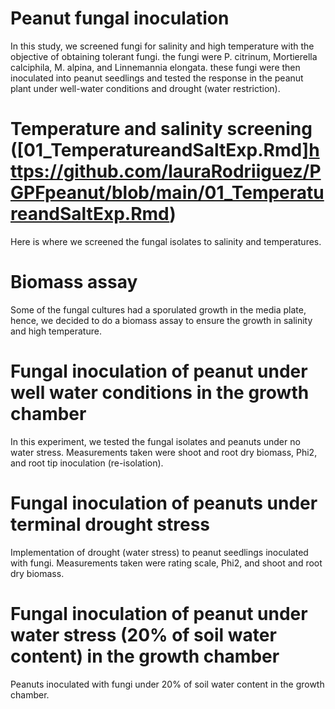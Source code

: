 # Peanut fungal inoculation
In this study, we screened fungi for salinity and high temperature with the objective of obtaining tolerant fungi. the fungi were P. citrinum, Mortierella calciphila, M. alpina, and Linnemannia elongata. these fungi were then inoculated into peanut seedlings and tested the response in the peanut plant under well-water conditions and drought (water restriction).
# Temperature and salinity screening ([01_TemperatureandSaltExp.Rmd]https://github.com/lauraRodriiguez/PGPFpeanut/blob/main/01_TemperatureandSaltExp.Rmd)
Here is where we screened the fungal isolates to salinity and temperatures.
# Biomass assay
Some of the fungal cultures had a sporulated growth in the media plate, hence, we decided to do a biomass assay to ensure the growth in salinity and high temperature.
# Fungal inoculation of peanut under well water conditions in the growth chamber
In this experiment, we tested the fungal isolates and peanuts under no water stress. Measurements taken were shoot and root dry biomass, Phi2, and root tip inoculation (re-isolation).
# Fungal inoculation of peanuts under terminal drought stress
Implementation of drought (water stress) to peanut seedlings inoculated with fungi. Measurements taken were rating scale, Phi2, and shoot and root dry biomass.
# Fungal inoculation of peanut under water stress (20% of soil water content) in the growth chamber
Peanuts inoculated with fungi under 20% of soil water content in the growth chamber.
